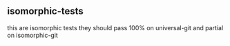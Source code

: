 ## isomorphic-tests
this are isomorphic tests they should pass 100% on universal-git and partial on isomorphic-git
